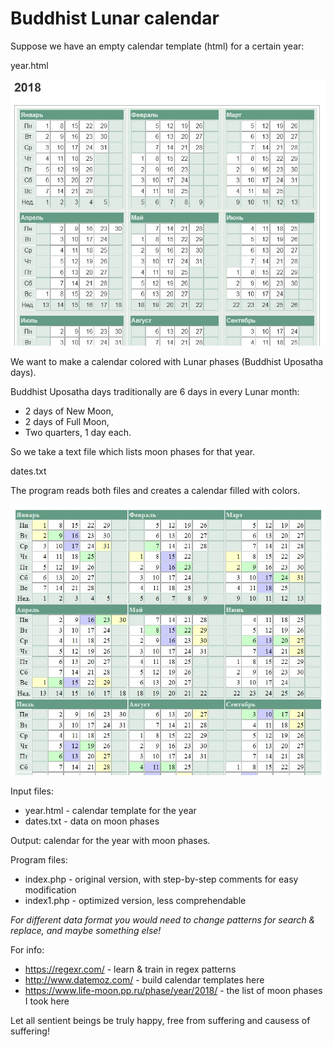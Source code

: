 # Buddhist Lunar calendar

Suppose we have an empty calendar template (html) for a certain year:

year.html

![empty calendar template](calen-templ.jpg)

We want to make a calendar colored with Lunar phases (Buddhist Uposatha days).

Buddhist Uposatha days traditionally are 6 days in every Lunar month:

  * 2 days of New Moon,
  * 2 days of Full Moon,
  * Two quarters, 1 day each.

So we take a text file which lists moon phases for that year.

dates.txt

The program reads both files and creates a calendar filled with colors.

![ready calendar](calen-ready.jpg)

Input files:

  * year.html - calendar template for the year
  * dates.txt - data on moon phases

Output: calendar for the year with moon phases.

Program files:

  * index.php - original version, with step-by-step comments for easy modification
  * index1.php - optimized version, less comprehendable

*For different data format you would need to change patterns for search & replace, and maybe something else!*

For info:

  * https://regexr.com/ - learn & train in regex patterns
  * http://www.datemoz.com/ - build calendar templates here
  * https://www.life-moon.pp.ru/phase/year/2018/ - the list of moon phases I took here

Let all sentient beings be truly happy, free from suffering and causess of suffering!
